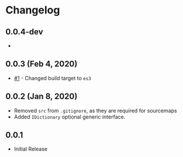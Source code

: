 # Changelog

## 0.0.4-dev
- 

## 0.0.3 (Feb 4, 2020)
- [#1](https://github.com/totalpave/object/pull/1) - Changed build target to `es3`

## 0.0.2 (Jan 8, 2020)
- Removed `src` from `.gitignore`, as they are required for sourcemaps
- Added `IDictionary` optional generic interface.

## 0.0.1
- Initial Release
